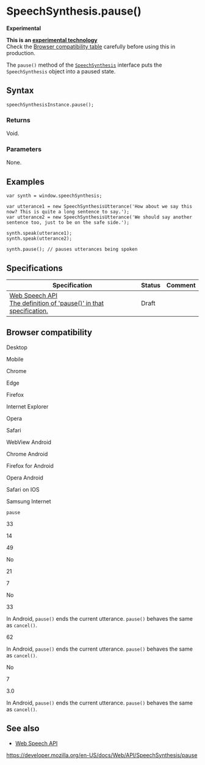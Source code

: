 SpeechSynthesis.pause()
=======================

**Experimental**

**This is an [experimental technology](https://developer.mozilla.org/en-US/docs/MDN/Guidelines/Conventions_definitions#experimental)**  
Check the [Browser compatibility table](#browser_compatibility) carefully before using this in production.

The `pause()` method of the [`SpeechSynthesis`](../speechsynthesis) interface puts the `SpeechSynthesis` object into a paused state.

Syntax
------

    speechSynthesisInstance.pause();

### Returns

Void.

### Parameters

None.

Examples
--------

    var synth = window.speechSynthesis;

    var utterance1 = new SpeechSynthesisUtterance('How about we say this now? This is quite a long sentence to say.');
    var utterance2 = new SpeechSynthesisUtterance('We should say another sentence too, just to be on the safe side.');

    synth.speak(utterance1);
    synth.speak(utterance2);

    synth.pause(); // pauses utterances being spoken

Specifications
--------------

<table><thead><tr class="header"><th>Specification</th><th>Status</th><th>Comment</th></tr></thead><tbody><tr class="odd"><td><a href="https://wicg.github.io/speech-api/#dom-speechsynthesis-pause">Web Speech API<br />
<span class="small">The definition of 'pause()' in that specification.</span></a></td><td><span class="spec-draft">Draft</span></td><td></td></tr></tbody></table>

Browser compatibility
---------------------

Desktop

Mobile

Chrome

Edge

Firefox

Internet Explorer

Opera

Safari

WebView Android

Chrome Android

Firefox for Android

Opera Android

Safari on IOS

Samsung Internet

`pause`

33

14

49

No

21

7

No

33

In Android, `pause()` ends the current utterance. `pause()` behaves the same as `cancel()`.

62

In Android, `pause()` ends the current utterance. `pause()` behaves the same as `cancel()`.

No

7

3.0

In Android, `pause()` ends the current utterance. `pause()` behaves the same as `cancel()`.

See also
--------

-   [Web Speech API](../web_speech_api)

<a href="https://developer.mozilla.org/en-US/docs/Web/API/SpeechSynthesis/pause" class="_attribution-link">https://developer.mozilla.org/en-US/docs/Web/API/SpeechSynthesis/pause</a>
